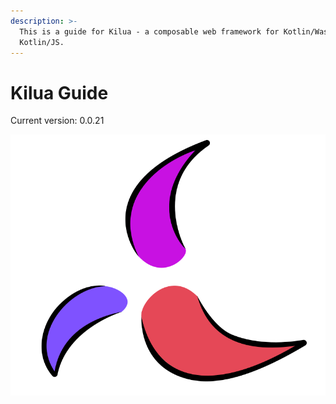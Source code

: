 ```yaml
---
description: >-
  This is a guide for Kilua - a composable web framework for Kotlin/Wasm and
  Kotlin/JS.
---
```


# Kilua Guide

Current version: 0.0.21

<picture><source srcset=".gitbook/assets/logo-white.svg" media="(prefers-color-scheme: dark)"><img src=".gitbook/assets/logo.svg" alt="" data-size="original"></picture>&#x20;
